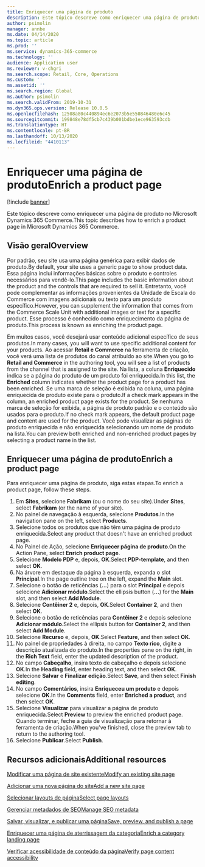 ```yaml
---
title: Enriquecer uma página de produto
description: Este tópico descreve como enriquecer uma página de produto no Microsoft Dynamics 365 Commerce.
author: psimolin
manager: annbe
ms.date: 04/14/2020
ms.topic: article
ms.prod: ''
ms.service: dynamics-365-commerce
ms.technology: ''
audience: Application user
ms.reviewer: v-chgri
ms.search.scope: Retail, Core, Operations
ms.custom: ''
ms.assetid: ''
ms.search.region: Global
ms.author: psimolin
ms.search.validFrom: 2019-10-31
ms.dyn365.ops.version: Release 10.0.5
ms.openlocfilehash: 12508a80c440894ec6e2073b5e550846480e6c45
ms.sourcegitcommit: 199848e78df5cb7c439b001bdbe1ece963593cdb
ms.translationtype: HT
ms.contentlocale: pt-BR
ms.lasthandoff: 10/13/2020
ms.locfileid: "4410113"
---
```

# <a name="enrich-a-product-page"></a><span data-ttu-id="905f5-103">Enriquecer uma página de produto</span><span class="sxs-lookup"><span data-stu-id="905f5-103">Enrich a product page</span></span>


[!include [banner](includes/banner.md)]

<span data-ttu-id="905f5-104">Este tópico descreve como enriquecer uma página de produto no Microsoft Dynamics 365 Commerce.</span><span class="sxs-lookup"><span data-stu-id="905f5-104">This topic describes how to enrich a product page in Microsoft Dynamics 365 Commerce.</span></span>

## <a name="overview"></a><span data-ttu-id="905f5-105">Visão geral</span><span class="sxs-lookup"><span data-stu-id="905f5-105">Overview</span></span>

<span data-ttu-id="905f5-106">Por padrão, seu site usa uma página genérica para exibir dados de produto.</span><span class="sxs-lookup"><span data-stu-id="905f5-106">By default, your site uses a generic page to show product data.</span></span> <span data-ttu-id="905f5-107">Essa página inclui informações básicas sobre o produto e controles necessários para vendê-lo.</span><span class="sxs-lookup"><span data-stu-id="905f5-107">This page includes the basic information about the product and the controls that are required to sell it.</span></span> <span data-ttu-id="905f5-108">Entretanto, você pode complementar as informações provenientes da Unidade de Escala do Commerce com imagens adicionais ou texto para um produto específico.</span><span class="sxs-lookup"><span data-stu-id="905f5-108">However, you can supplement the information that comes from the Commerce Scale Unit with additional images or text for a specific product.</span></span> <span data-ttu-id="905f5-109">Esse processo é conhecido como enriquecimento da página de produto.</span><span class="sxs-lookup"><span data-stu-id="905f5-109">This process is known as enriching the product page.</span></span>

<span data-ttu-id="905f5-110">Em muitos casos, você desejará usar conteúdo adicional específico de seus produtos.</span><span class="sxs-lookup"><span data-stu-id="905f5-110">In many cases, you will want to use specific additional content for your products.</span></span> <span data-ttu-id="905f5-111">Ao acessar **Retail e Commerce** na ferramenta de criação, você verá uma lista de produtos do canal atribuído ao site.</span><span class="sxs-lookup"><span data-stu-id="905f5-111">When you go to **Retail and Commerce** in the authoring tool, you will see a list of products from the channel that is assigned to the site.</span></span> <span data-ttu-id="905f5-112">Na lista, a coluna **Enriquecido** indica se a página do produto de um produto foi enriquecida.</span><span class="sxs-lookup"><span data-stu-id="905f5-112">In this list, the **Enriched** column indicates whether the product page for a product has been enriched.</span></span> <span data-ttu-id="905f5-113">Se uma marca de seleção é exibida na coluna, uma página enriquecida de produto existe para o produto.</span><span class="sxs-lookup"><span data-stu-id="905f5-113">If a check mark appears in the column, an enriched product page exists for the product.</span></span> <span data-ttu-id="905f5-114">Se nenhuma marca de seleção for exibida, a página de produto padrão e o conteúdo são usados para o produto.</span><span class="sxs-lookup"><span data-stu-id="905f5-114">If no check mark appears, the default product page and content are used for the product.</span></span> <span data-ttu-id="905f5-115">Você pode visualizar as páginas de produto enriquecida e não enriquecida selecionando um nome de produto na lista.</span><span class="sxs-lookup"><span data-stu-id="905f5-115">You can preview both enriched and non-enriched product pages by selecting a product name in the list.</span></span>

## <a name="enrich-a-product-page"></a><span data-ttu-id="905f5-116">Enriquecer uma página de produto</span><span class="sxs-lookup"><span data-stu-id="905f5-116">Enrich a product page</span></span>

<span data-ttu-id="905f5-117">Para enriquecer uma página de produto, siga estas etapas.</span><span class="sxs-lookup"><span data-stu-id="905f5-117">To enrich a product page, follow these steps.</span></span>

1. <span data-ttu-id="905f5-118">Em **Sites**, selecione **Fabrikam** (ou o nome do seu site).</span><span class="sxs-lookup"><span data-stu-id="905f5-118">Under **Sites**, select **Fabrikam** (or the name of your site).</span></span>
1. <span data-ttu-id="905f5-119">No painel de navegação à esquerda, selecione **Produtos**.</span><span class="sxs-lookup"><span data-stu-id="905f5-119">In the navigation pane on the left, select **Products**.</span></span>
1. <span data-ttu-id="905f5-120">Selecione todos os produtos que não têm uma página de produto enriquecida.</span><span class="sxs-lookup"><span data-stu-id="905f5-120">Select any product that doesn't have an enriched product page.</span></span>
1. <span data-ttu-id="905f5-121">No Painel de Ação, selecione **Enriquecer página de produto**.</span><span class="sxs-lookup"><span data-stu-id="905f5-121">On the Action Pane, select **Enrich product page**.</span></span>
1. <span data-ttu-id="905f5-122">Selecione **Modelo PDP** e, depois, **OK**.</span><span class="sxs-lookup"><span data-stu-id="905f5-122">Select **PDP-template**, and then select **OK**.</span></span>
1. <span data-ttu-id="905f5-123">Na árvore em destaque da página à esquerda, expanda o slot **Principal**.</span><span class="sxs-lookup"><span data-stu-id="905f5-123">In the page outline tree on the left, expand the **Main** slot.</span></span>
1. <span data-ttu-id="905f5-124">Selecione o botão de reticências (**...**) para o slot **Principal** e depois selecione **Adicionar módulo**.</span><span class="sxs-lookup"><span data-stu-id="905f5-124">Select the ellipsis button (**...**) for the **Main** slot, and then select **Add Module**.</span></span>
1. <span data-ttu-id="905f5-125">Selecione **Contêiner 2** e, depois, **OK**.</span><span class="sxs-lookup"><span data-stu-id="905f5-125">Select **Container 2**, and then select **OK**.</span></span>
1. <span data-ttu-id="905f5-126">Selecione o botão de reticências para **Contêiner 2** e depois selecione **Adicionar módulo**.</span><span class="sxs-lookup"><span data-stu-id="905f5-126">Select the ellipsis button for **Container 2**, and then select **Add Module**.</span></span>
1. <span data-ttu-id="905f5-127">Selecione **Recurso** e, depois, **OK**.</span><span class="sxs-lookup"><span data-stu-id="905f5-127">Select **Feature**, and then select **OK**.</span></span>
1. <span data-ttu-id="905f5-128">No painel de propriedades à direita, no campo **Texto rico**, digite a descrição atualizada do produto.</span><span class="sxs-lookup"><span data-stu-id="905f5-128">In the properties pane on the right, in the **Rich Text** field, enter the updated description of the product.</span></span>
1. <span data-ttu-id="905f5-129">No campo **Cabeçalho**, insira texto de cabeçalho e depois selecione **OK**.</span><span class="sxs-lookup"><span data-stu-id="905f5-129">In the **Heading** field, enter heading text, and then select **OK**.</span></span>
1. <span data-ttu-id="905f5-130">Selecione **Salvar** e **Finalizar edição**.</span><span class="sxs-lookup"><span data-stu-id="905f5-130">Select **Save**, and then select **Finish editing**.</span></span>
1. <span data-ttu-id="905f5-131">No campo **Comentários**, insira **Enriqueceu um produto** e depois selecione **OK**.</span><span class="sxs-lookup"><span data-stu-id="905f5-131">In the **Comments** field, enter **Enriched a product**, and then select **OK**.</span></span>
1. <span data-ttu-id="905f5-132">Selecione **Visualizar** para visualizar a página de produto enriquecida.</span><span class="sxs-lookup"><span data-stu-id="905f5-132">Select **Preview** to preview the enriched product page.</span></span> <span data-ttu-id="905f5-133">Quando terminar, feche a guia de visualização para retornar à ferramenta de criação.</span><span class="sxs-lookup"><span data-stu-id="905f5-133">When you've finished, close the preview tab to return to the authoring tool.</span></span>
1. <span data-ttu-id="905f5-134">Selecione **Publicar**.</span><span class="sxs-lookup"><span data-stu-id="905f5-134">Select **Publish**.</span></span>

## <a name="additional-resources"></a><span data-ttu-id="905f5-135">Recursos adicionais</span><span class="sxs-lookup"><span data-stu-id="905f5-135">Additional resources</span></span>

[<span data-ttu-id="905f5-136">Modificar uma página de site existente</span><span class="sxs-lookup"><span data-stu-id="905f5-136">Modify an existing site page</span></span>](modify-existing-page.md)

[<span data-ttu-id="905f5-137">Adicionar uma nova página do site</span><span class="sxs-lookup"><span data-stu-id="905f5-137">Add a new site page</span></span>](add-new-page.md)

[<span data-ttu-id="905f5-138">Selecionar layouts de página</span><span class="sxs-lookup"><span data-stu-id="905f5-138">Select page layouts</span></span>](select-page-layouts.md)

[<span data-ttu-id="905f5-139">Gerenciar metadados de SEO</span><span class="sxs-lookup"><span data-stu-id="905f5-139">Manage SEO metadata</span></span>](manage-seo-metadata.md)

[<span data-ttu-id="905f5-140">Salvar, visualizar, e publicar uma página</span><span class="sxs-lookup"><span data-stu-id="905f5-140">Save, preview, and publish a page</span></span>](save-preview-publish-page.md)

[<span data-ttu-id="905f5-141">Enriquecer uma página de aterrissagem da categoria</span><span class="sxs-lookup"><span data-stu-id="905f5-141">Enrich a category landing page</span></span>](enrich-category-page.md)

[<span data-ttu-id="905f5-142">Verificar acessibilidade de conteúdo da página</span><span class="sxs-lookup"><span data-stu-id="905f5-142">Verify page content accessibility</span></span>](verify-accessibility.md)
